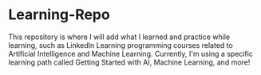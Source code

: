 # Learning-Repo
This repository is where I will add what I learned and practice while learning, such as LinkedIn Learning programming courses related to Artificial Intelligence and Machine Learning. Currently, I'm using a specific learning path called Getting Started with AI, Machine Learning, and more!

